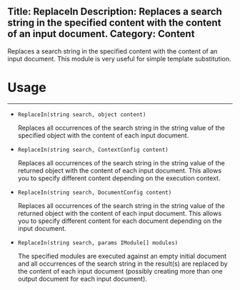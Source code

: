 Title: ReplaceIn
Description: Replaces a search string in the specified content with the content of an input document.
Category: Content
---
Replaces a search string in the specified content with the content of an input document. This module is very useful for simple template substitution.

# Usage
---

  - `ReplaceIn(string search, object content)`
  
    Replaces all occurrences of the search string in the string value of the specified object with the content of each input document.

  - `ReplaceIn(string search, ContextConfig content)`
  
    Replaces all occurrences of the search string in the string value of the returned object with the content of each input document. This allows you to specify different content depending on the execution context.

  - `ReplaceIn(string search, DocumentConfig content)`
  
    Replaces all occurrences of the search string in the string value of the returned object with the content of each input document. This allows you to specify different content for each document depending on the input document.

  - `ReplaceIn(string search, params IModule[] modules)`
  
    The specified modules are executed against an empty initial document and all occurrences of the search string in the result(s) are replaced by the content of each input document (possibly creating more than one output document for each input document).